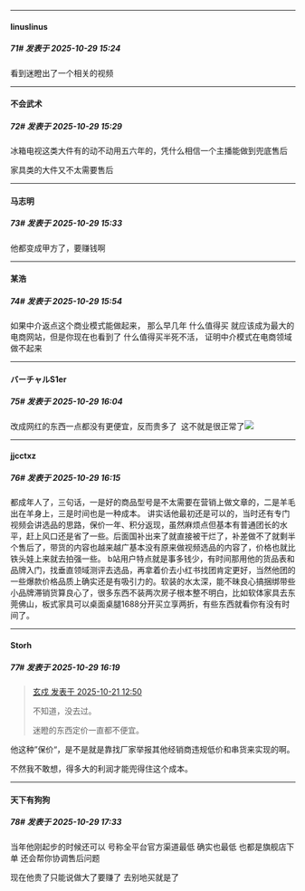 ﻿
*****

####  linuslinus  
##### 71#       发表于 2025-10-29 15:24

看到迷瞪出了一个相关的视频


*****

####  不会武术  
##### 72#       发表于 2025-10-29 15:29

冰箱电视这类大件有的动不动用五六年的，凭什么相信一个主播能做到兜底售后

家具类的大件又不太需要售后


*****

####  马志明  
##### 73#       发表于 2025-10-29 15:33

他都变成甲方了，要赚钱啊


*****

####  某浩  
##### 74#       发表于 2025-10-29 15:54

如果中介返点这个商业模式能做起来， 那么早几年 什么值得买 就应该成为最大的电商网站，但是你现在也看到了 什么值得买半死不活， 证明中介模式在电商领域做不起来


*****

####  バーチャルS1er  
##### 75#       发表于 2025-10-29 16:04

改成网红的东西一点都没有更便宜，反而贵多了  这不就是很正常了<img src="https://static.stage1st.com/image/smiley/face2017/067.png" referrerpolicy="no-referrer">


*****

####  jjcctxz  
##### 76#       发表于 2025-10-29 16:15

都成年人了，三句话，一是好的商品型号是不太需要在营销上做文章的，二是羊毛出在羊身上，三是时间也是一种成本。
讲实话他最初还是可以的，当时还有专门视频会讲选品的思路，保价一年、积分返现，虽然麻烦点但基本有普通团长的水平，赶上风口还是省了一些。后面国补出来了就直接被干烂了，补差做不了就剩半个售后了，带货的内容也越来越广基本没有原来做视频选品的内容了，价格也就比铁头娃上来就去拍强一些。
b站用户特点就是事多钱少，有时间那用他的货品表和品牌入门，找垂直领域测评去选品，再拿着价去小红书找团肯定更好，当然他团的一些爆款价格品质上确实还是有吸引力的。软装的水太深，能不昧良心搞捆绑带些小品牌滞销货算良心了，很多东西不装两次房子根本整不明白，比如软体家具去东莞佛山，板式家具可以桌面桌腿1688分开买立享两折，有些东西就看你有没有时间了。

*****

####  Storh  
##### 77#       发表于 2025-10-29 16:19

<blockquote><a href="httphttps://stage1st.com/2b/forum.php?mod=redirect&amp;goto=findpost&amp;pid=68603852&amp;ptid=2265002" target="_blank">玄戍 发表于 2025-10-21 12:50</a>

不知道，没去过。

迷瞪的东西定价一直都不便宜。</blockquote>
他这种”保价“，是不是就是靠找厂家举报其他经销商违规低价和串货来实现的啊。

不然我不敢想，得多大的利润才能兜得住这个成本。


*****

####  天下有狗狗  
##### 78#       发表于 2025-10-29 17:33

当年他刚起步的时候还可以 号称全平台官方渠道最低 确实也最低 也都是旗舰店下单 还会帮你协调售后问题 

现在他贵了只能说做大了要赚了 去别地买就是了

